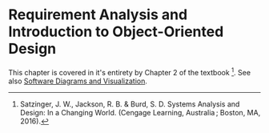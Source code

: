 # Requirement Analysis and Introduction to Object-Oriented Design

This chapter is covered in it's entirety by Chapter 2 of the textbook [^1721179607]. See also [Software Diagrams and Visualization](software-diagrams-and-visualization.md).


[^1721179607]: Satzinger, J. W., Jackson, R. B. & Burd, S. D. Systems Analysis and Design: In a Changing World. (Cengage Learning, Australia ; Boston, MA, 2016).


